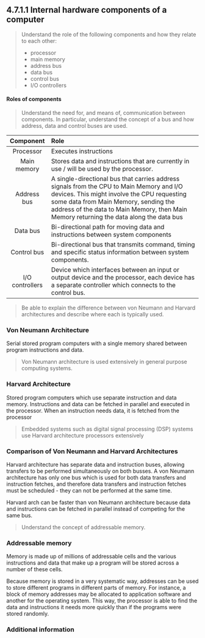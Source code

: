 ## 4.7.1.1 Internal hardware components of a computer
> Understand the role of the following components
> and how they relate to each other:
> * processor
> * main memory
> * address bus
> * data bus
> * control bus
> * I/O controllers

#### Roles of components

>Understand the need for, and means of, communication between components. 
>In particular, understand the concept of a bus and how address, data and control buses are used.

| Component | Role |
| :--: | :--- |
| Processor | Executes instructions |
| Main memory | Stores data and instructions that are currently in use / will be used by the processor. |
| Address bus | A single-directional bus that carries address signals from the CPU to Main Memory and I/O devices. This might involve the CPU requesting some data from Main Memory, sending the address of the data to Main Memory, then Main Memory returning the data along the data bus |
| Data bus | Bi-directional path for moving data and instructions between system components |
| Control bus | Bi-directional bus that transmits command, timing and specific status information between system components. |
| I/O controllers | Device which interfaces between an input or output device and the processor, each device has a separate controller which connects to the control bus. |


> Be able to explain the difference between von Neumann and Harvard architectures and describe where each is typically used.

### Von Neumann Architecture
Serial stored program computers with a single memory shared between program instructions and data.

>Von Neumann architecture is used extensively in general purpose computing systems.

### Harvard Architecture
Stored program computers which use separate instruction and data memory. Instructions and data can be fetched in parallel and executed in the processor. When an instruction needs data, it is fetched from the processor

> Embedded systems such as digital signal processing (DSP) systems use Harvard
> architecture processors extensively

### Comparison of Von Neumann and Harvard Architectures
Harvard architecture has separate data and instruction buses, allowing transfers to be performed simultaneously on both busses. A von Neumann architecture has only one bus which is used for both data transfers and instruction fetches, and therefore data transfers and instruction fetches must be scheduled - they can not be performed at the same time.

Harvard arch can be faster than von Neumann architecture because data and instructions can be fetched in parallel instead of competing for the same bus.

> Understand the concept of addressable memory.

### Addressable memory
Memory is made up of millions of addressable cells and the various instructions and data that make up a program will be stored across a number of these cells.

Because memory is stored in a very systematic way, addresses can be used to store different programs in different parts of memory. For instance, a block of memory addresses may be allocated to application software and another for the operating system. This way, the processor is able to find the data and instructions it needs more quickly than if the programs were stored randomly.

### Additional information

